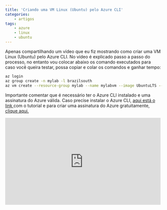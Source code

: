 ```yaml
---
title: 'Criando uma VM Linux (Ubuntu) pelo Azure CLI'
categories:
    - artigos
tags:
    - azure
    - linux
    - ubuntu
---
```


Apenas compartilhando um vídeo que eu fiz mostrando como criar uma VM Linux (Ubuntu) pelo Azure CLI. No vídeo é explicado passo a passo do processo, no entanto vou colocar abaixo os comando executados para caso você queira testar, possa copiar e colar os comandos e ganhar tempo:

```bash
az login
az group create -n mylab -l brazilsouth
az vm create --resource-group mylab --name mylabvm --image UbuntuLTS --generate-ssh-keys
```

Importante comentar que é necessário ter o Azure CLI instalado e uma assinatura do Azure válida. Caso precise instalar o Azure CLI, [aqui está o link ](https://docs.microsoft.com/pt-br/cli/azure/install-azure-cli)com o tutorial e para criar uma assinatura do Azure gratuitamente, [clique aqui.](https://azure.microsoft.com/pt-br/free/)

<iframe allow="autoplay; encrypted-media" allowfullscreen="" frameborder="0" height="281" loading="lazy" src="https://www.youtube.com/embed/yI5yh5ddtho?feature=oembed" width="500"></iframe>
